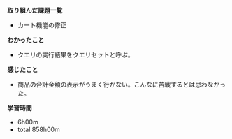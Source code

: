 **取り組んだ課題一覧**
* カート機能の修正

**わかったこと**
* クエリの実行結果をクエリセットと呼ぶ。

**感じたこと**
* 商品の合計金額の表示がうまく行かない。こんなに苦戦するとは思わなかった。

**学習時間**
* 6h00m
 * total 858h00m
